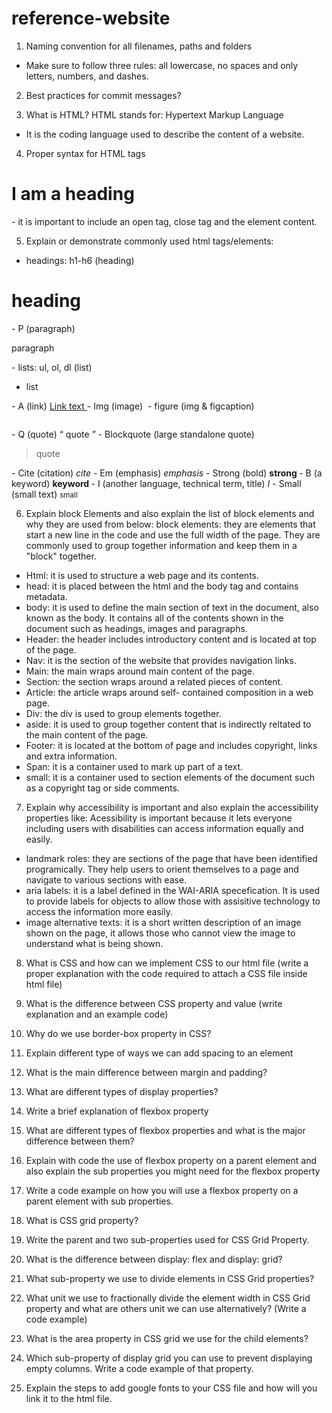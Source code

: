 # reference-website
1. Naming convention for all filenames, paths and folders
- Make sure to follow three rules: all lowercase, no spaces and only letters, numbers, and dashes.

2. Best practices for commit messages?

3. What is HTML?
HTML stands for: Hypertext Markup Language
- It is the coding language used to describe the content of a website.

4. Proper syntax for HTML tags
<h1> I am a heading </h1>
- it is important to include an open tag, close tag and the element content. 

5. Explain or demonstrate commonly used html tags/elements:
- headings: h1-h6 (heading) 
<h1>heading</h1>
- P (paragraph)
<p> paragraph <p>
- lists: ul, ol, dl (list)
<ul>
<li> list </li>
</ul>
- A (link)
<a href="" > Link text </a>
- Img (image)
<img src="" alt=""/>
- figure (img & figcaption)
<figure>
<img src="" alt=""/>
</figure>
- Q (quote)
<q> quote </q>
- Blockquote (large standalone quote)
<blockquote>
<p> quote </p>
</blockquote>
- Cite (citation)
<cite> cite </cite>
- Em (emphasis)
<em> emphasis </em>
- Strong (bold)
<strong> strong </strong>
- B (a keyword)
<b> keyword </b>
- I (another language, technical term, title)
<i> I </i>
- Small (small text)
<small> small </small>

6. Explain block Elements and also explain the list of block elements and why they are used from below:
block elements: they are elements that start a new line in the code and use the full width of the page. They are commonly used to group together information and keep them in a "block" together.
- Html: it is used to structure a web page and its contents. 
- head: it is placed between the html and the body tag and contains metadata.
- body: it is used to define the main section of text in the document, also known as the body. It contains all of the contents shown in the document such as headings, images and paragraphs.
- Header: the header includes introductory content and is located at top of the page.
- Nav: it is the section of the website that provides navigation links.
- Main: the main wraps around main content of the page.
- Section: the section wraps around a related pieces of content.
- Article: the article wraps around self- contained composition in a web page.
- Div: the div is used to group elements together.
- aside: it is used to group together content that is indirectly reltated to the main content of the page.
- Footer: it is located at the bottom of page and includes copyright, links and extra information.
- Span: it is a container used to mark up part of a text.
- small: it is a container used to section elements of the document such as a copyright tag or side comments. 

7. Explain why accessibility is important and also explain the accessibility properties like:
Acessibility is important because it lets everyone including users with disabilities can access information equally and easily. 
- landmark roles: they are sections of the page that have been identified programically. They help users to orient themselves to a page and navigate to various sections with ease.
- aria labels: it is a label defined in the WAI-ARIA specefication. It is used to provide labels for objects to allow those with assisitive technology to access the information more easily.
- image alternative texts: it is a short written description of an image shown on the page, it allows those who cannot view the image to understand what is being shown.

8. What is CSS and how can we implement CSS to our html file (write a proper explanation with the code required to attach a CSS file inside html file)

9. What is the difference between CSS property and value (write explanation and an example code)
10. Why do we use border-box property in CSS?
11. Explain different type of ways we can add spacing to an element
12. What is the main difference between margin and padding?
13. What are different types of display properties?
14. Write a brief explanation of flexbox property
15. What are different types of flexbox properties and what is the major difference between them?
16. Explain with code the use of flexbox property on a parent element and also explain the sub properties you might need for the flexbox property
17. Write a code example on how you will use a flexbox property on a parent element with sub properties.
18. What is CSS grid property?
19. Write the parent and two sub-properties used for CSS Grid Property.
20. What is the difference between display: flex and display: grid?
21. What sub-property we use to divide elements in CSS Grid properties?
22. What unit we use to fractionally divide the element width in CSS Grid property and what are others unit we can use alternatively? (Write a code example)
23. What is the area property in CSS grid we use for the child elements?
24. Which sub-property of display grid you can use to prevent displaying empty columns. Write a code example of that property.
25. Explain the steps to add google fonts to your CSS file and how will you link it to the html file.



